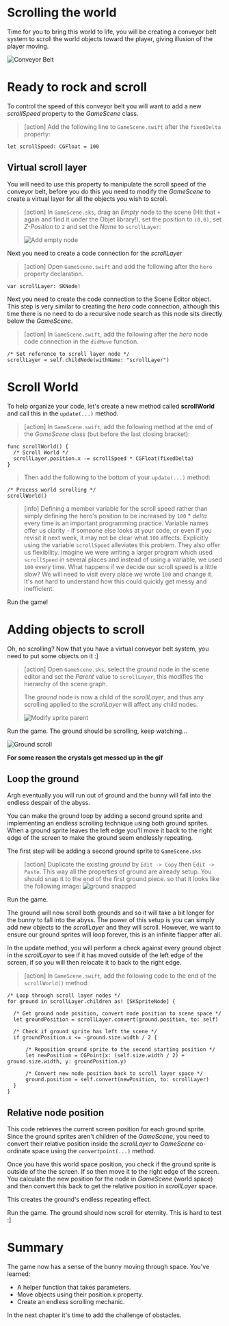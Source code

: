 # Scrolling the world

Time for you to bring this world to life, you will be creating a conveyor belt
system to scroll the world objects toward the player, giving illusion of the
player moving.

![Conveyor Belt](https://media.giphy.com/media/WFkbyRl2Ke1oY/giphy.gif)

# Ready to rock and scroll

To control the speed of this conveyor belt you will want to add a new
_scrollSpeed_ property to the _GameScene_ class.

> [action]
> Add the following line to `GameScene.swift` after the `fixedDelta`
> property:

```
let scrollSpeed: CGFloat = 100
```

## Virtual scroll layer

You will need to use this property to manipulate the scroll speed of the
conveyor belt, before you do this you need to modify the _GameScene_ to create a
virtual layer for all the objects you wish to scroll.

> [action]
> In `GameScene.sks`, drag an _Empty_ node to the scene (Hit that `+`
> again and find it under the Objet library!), set the position to `(0,0)`, set
> _Z-Position_ to `2` and set the _Name_ to `scrollLayer`:
>
> ![Add empty node](xcode_add_empty_node_scroll.png)

Next you need to create a code connection for the _scrollLayer_

> [action]
> Open `GameScene.swift` and add the following after the `hero`
> property declaration.

```
var scrollLayer: SKNode!
```

Next you need to create the code connection to the Scene Editor object. This
step is very similar to creating the _hero_ code connection, although this time
there is no need to do a recursive node search as this node sits directly below
the _GameScene_.

> [action]
> In `GameScene.swift`, add the following after the _hero_ node code
> connection in the `didMove` function.
>
```
/* Set reference to scroll layer node */
scrollLayer = self.childNode(withName: "scrollLayer")
```

# Scroll World

To help organize your code, let's create a new method called **scrollWorld** and
call this in the `update(...)` method.

> [action]
> In `GameScene.swift`, add the following method at the end of the
> _GameScene_ class (but before the last closing bracket):
>
```
func scrollWorld() {
  /* Scroll World */
  scrollLayer.position.x -= scrollSpeed * CGFloat(fixedDelta)
}
```
>
> Then add the following to the bottom of your `update(...)` method:
>
```
/* Process world scrolling */
scrollWorld()
```

<!-- -->

> [info]
> Defining a member variable for the scroll speed rather than simply
> defining the hero's position to be increased by `100` \* _delta_ every time is
> an important programming practice. Variable names offer us clarity - if
> someone else looks at your code, or even if you revisit it next week, it may
> not be clear what `100` affects. Explicitly using the variable `scrollSpeed`
> alleviates this problem. They also offer us flexibility. Imagine we were
> writing a larger program which used `scrollSpeed` in several places and
> instead of using a variable, we used `100` every time. What happens if we
> decide our scroll speed is a little slow? We will need to visit every place we
> wrote `100` and change it. It's not hard to understand how this could quickly
> get messy and inefficient.

Run the game!

# Adding objects to scroll

Oh, no scrolling? Now that you have a virtual conveyor belt system, you need to
put some objects on it :]

> [action]
> Open `GameScene.sks`, select the _ground_ node in the scene editor
> and set the _Parent_ value to `scrollLayer`, this modifies the hierarchy of
> the scene graph.
>
> The _ground_ node is now a child of the _scrollLayer_, and thus any scrolling
> applied to the _scrollLayer_ will affect any child nodes.
>
> ![Modify sprite parent](xcode_ground_child.png)

Run the game. The ground should be scrolling, keep watching...

![Ground scroll](bad_crystal.gif)

**For some reason the crystals get messed up in the gif**

## Loop the ground

Argh eventually you will run out of ground and the bunny will fall into the
endless despair of the abyss.

You can make the ground loop by adding a second ground sprite and implementing
an endless scrolling technique using both ground sprites. When a ground sprite
leaves the left edge you'll move it back to the right edge of the screen to make
the ground seem endlessly repeating.

The first step will be adding a second ground sprite to `GameScene.sks`

> [action]
> Duplicate the existing _ground_ by `Edit -> Copy` then
> `Edit -> Paste`. This way all the properties of ground are already setup. You
> should snap it to the end of the first ground piece. so that it looks like the
> following image: ![ground snapped](ground_copy.png)

Run the game.

The ground will now scroll both grounds and so it will take a bit longer for the
bunny to fall into the abyss. The power of this setup is you can simply add new
objects to the _scrollLayer_ and they will scroll. However, we want to ensure
our ground sprites will loop forever, this is an infinite flapper after all.

In the update method, you will perform a check against every ground object in
the _scrollLayer_ to see if it has moved outside of the left edge of the screen,
if so you will then relocate it to back to the right edge.

> [action] In `GameScene.swift`, add the following code to the end of the
> `scrollWorld()` method:
>
```
/* Loop through scroll layer nodes */
for ground in scrollLayer.children as! [SKSpriteNode] {

  /* Get ground node position, convert node position to scene space */
  let groundPosition = scrollLayer.convert(ground.position, to: self)

  /* Check if ground sprite has left the scene */
  if groundPosition.x <= -ground.size.width / 2 {

      /* Reposition ground sprite to the second starting position */
      let newPosition = CGPoint(x: (self.size.width / 2) + ground.size.width, y: groundPosition.y)

      /* Convert new node position back to scroll layer space */
      ground.position = self.convert(newPosition, to: scrollLayer)
  }
}
```

## Relative node position

This code retrieves the current screen position for each ground sprite. Since
the ground sprites aren't children of the _GameScene_, you need to convert their
relative position inside the _scrollLayer_ to _GameScene_ co-ordinate space
using the `convertpoint(...)` method.

Once you have this world space position, you check if the ground sprite is
outside of the the screen. If so then move it to the right edge of the screen.
You calculate the new position for the node in _GameScene_ (world space) and
then convert this back to get the relative position in _scrollLayer_ space.

This creates the ground's endless repeating effect.

Run the game. The ground should now scroll for eternity. This is hard to test :]

# Summary

The game now has a sense of the bunny moving through space. You've learned:

- A helper function that takes parameters.
- Move objects using their position.x property.
- Create an endless scrolling mechanic.

In the next chapter it's time to add the challenge of obstacles.
